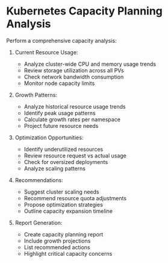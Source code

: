 # Kubernetes Capacity Planning Analysis

Perform a comprehensive capacity analysis:

1. Current Resource Usage:
   - Analyze cluster-wide CPU and memory usage trends
   - Review storage utilization across all PVs
   - Check network bandwidth consumption
   - Monitor node capacity limits

2. Growth Patterns:
   - Analyze historical resource usage trends
   - Identify peak usage patterns
   - Calculate growth rates per namespace
   - Project future resource needs

3. Optimization Opportunities:
   - Identify underutilized resources
   - Review resource request vs actual usage
   - Check for oversized deployments
   - Analyze scaling patterns

4. Recommendations:
   - Suggest cluster scaling needs
   - Recommend resource quota adjustments
   - Propose optimization strategies
   - Outline capacity expansion timeline

5. Report Generation:
   - Create capacity planning report
   - Include growth projections
   - List recommended actions
   - Highlight critical capacity concerns 